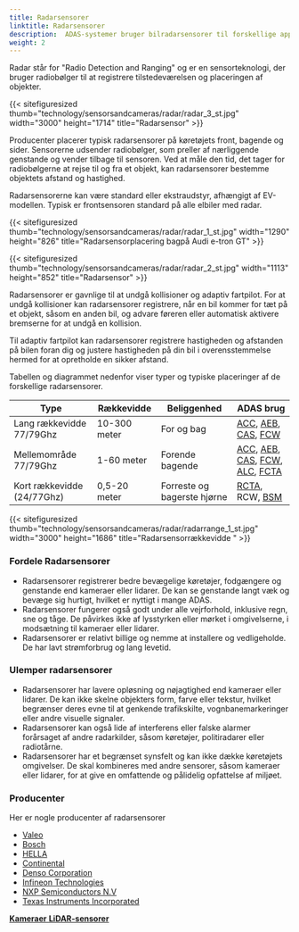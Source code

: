 ```yaml
---
title: Radarsensorer
linktitle: Radarsensorer
description:  ADAS-systemer bruger bilradarsensorer til forskellige applikationer, herunder kollisionsundgåelse, adaptiv fartpilot og detektering af blinde vinkler.
weight: 2
---
```

<!-- markdownlint-disable MD033 -->

Radar står for "Radio Detection and Ranging" og er en sensorteknologi, der bruger radiobølger til at registrere tilstedeværelsen og placeringen af objekter.

{{< sitefiguresized thumb="technology/sensorsandcameras/radar/radar_3_st.jpg" width="3000" height="1714" title="Radarsensor" >}}

Producenter placerer typisk radarsensorer på køretøjets front, bagende og sider. Sensorerne udsender radiobølger, som preller af nærliggende genstande og vender tilbage til sensoren. Ved at måle den tid, det tager for radiobølgerne at rejse til og fra et objekt, kan radarsensorer bestemme objektets afstand og hastighed.

Radarsensorerne kan være standard eller ekstraudstyr, afhængigt af EV-modellen. Typisk er frontsensoren standard på alle elbiler med radar.

{{< sitefiguresized thumb="technology/sensorsandcameras/radar/radar_1_st.jpg" width="1290" height="826" title="Radarsensorplacering bagpå Audi e-tron GT" >}}

{{< sitefiguresized thumb="technology/sensorsandcameras/radar/radar_2_st.jpg" width="1113" height="852" title="Radarsensor" >}}

Radarsensorer er gavnlige til at undgå kollisioner og adaptiv fartpilot.
For at undgå kollisioner kan radarsensorer registrere, når en bil kommer for tæt på et objekt, såsom en anden bil, og advare føreren eller automatisk aktivere bremserne for at undgå en kollision.

Til adaptiv fartpilot kan radarsensorer registrere hastigheden og afstanden på bilen foran dig og justere hastigheden på din bil i overensstemmelse hermed for at opretholde en sikker afstand.

Tabellen og diagrammet nedenfor viser typer og typiske placeringer af de forskellige radarsensorer.

<table class="table table-striped border">
<hoved>
     <tr>
         <th>
             Type
         </th>
         <th>
             Rækkevidde
         </th>
         <th>
             Beliggenhed
         </th>
         <th>
             ADAS brug
         </th>
     </tr>
</thead>
<tbody>
<tr>
     <td>
         Lang rækkevidde 77/79Ghz
     </td>
     <td>
         10-300 meter
     </td>
     <td>
         For og bag
     </td>
     <td>
         <a href="../../driverassistance/adaptivecruisecontrol/">ACC</a>,
         <a href="../../driverassistance/automaticemergencybraking/">AEB</a>,
         <a href="../../driverassistance/collisionavoidancesystems/">CAS</a>,
         <a href="../../driverassistance/forwardcollisionwarning/">FCW</a>
     </td>
</tr>
<tr>
     <td>
         Mellemområde 77/79Ghz
     </td>
     <td>
         1-60 meter
     </td>
     <td>
         Forende bagende
     </td>
     <td>
         <a href="../../driverassistance/adaptivecruisecontrol/">ACC</a>,
         <a href="../../driverassistance/automaticemergencybraking/">AEB</a>,
         <a href="../../driverassistance/collisionavoidancesystems/">CAS</a>,
         <a href="../../driverassistance/forwardcollisionwarning/">FCW</a>,
         <a href="../../driverassistance/automatedlanechange/">ALC</a>,
         <a href="../../driverassistance/frontcrosstrafficassist/">FCTA</a>
     </td>
</tr>
<tr>
     <td>
         Kort rækkevidde (24/77Ghz)
     </td>
     <td>
         0,5-20 meter
     </td>
     <td>
         Forreste og bagerste hjørne
     </td>
     <td>
          <a href="../../driverassistance/rearcrosstrafficalert/">RCTA</a>,
             RCW,
                 <a href="../../driverassistance/blindspotmonitoring/">BSM</a>
     </td>
</tr>

</tbody>

</table>

{{< sitefiguresized thumb="technology/sensorsandcameras/radar/radarrange_1_st.jpg" width="3000" height="1686" title="Radarsensorrækkevidde " >}}


### Fordele Radarsensorer

- Radarsensorer registrerer bedre bevægelige køretøjer, fodgængere og genstande end kameraer eller lidarer. De kan se genstande langt væk og bevæge sig hurtigt, hvilket er nyttigt i mange ADAS.
- Radarsensorer fungerer også godt under alle vejrforhold, inklusive regn, sne og tåge. De påvirkes ikke af lysstyrken eller mørket i omgivelserne, i modsætning til kameraer eller lidarer.
- Radarsensorer er relativt billige og nemme at installere og vedligeholde. De har lavt strømforbrug og lang levetid.

### Ulemper radarsensorer

- Radarsensorer har lavere opløsning og nøjagtighed end kameraer eller lidarer. De kan ikke skelne objekters form, farve eller tekstur, hvilket begrænser deres evne til at genkende trafikskilte, vognbanemarkeringer eller andre visuelle signaler.
- Radarsensorer kan også lide af interferens eller falske alarmer forårsaget af andre radarkilder, såsom køretøjer, politiradarer eller radiotårne.
- Radarsensorer har et begrænset synsfelt og kan ikke dække køretøjets omgivelser. De skal kombineres med andre sensorer, såsom kameraer eller lidarer, for at give en omfattende og pålidelig opfattelse af miljøet.

### Producenter

Her er nogle producenter af radarsensorer

- [Valeo](https://www.valeo.com/da/)
- [Bosch](https://www.bosch-mobility.com/en/solutions/sensors/front-radar-sensor/)
- [HELLA](https://www.hella.com/partnerworld/us/Product-range/ADAS-Transforming-the-automotive-industry-47101/)
- [Continental](https://www.continental-automotive.com/da/components/radars.html)
- [Denso Corporation](https://www.denso.com/global/en/driven-base/feature/mobility/)
- [Infineon Technologies](https://www.infineon.com/cms/en/product/sensor/radar-sensors/)
- [NXP Semiconductors N.V](https://www.nxp.com/applications/automotive/adas-and-safe-driving/automotive-radar-systems:RADAR-SYSTEMS)
- [Texas Instruments Incorporated](https://www.ti.com/sensors/mmwave-radar/overview.html)

<div class="mt-3 mb-3">
     <a href="../cameras/" class="text-decoration-none text-black"><strong><i class="bi-arrow-left"></i> Kameraer</strong></ a>
     <a href="../lidar/" class="text-decoration-none text-black float-end"><strong>LiDAR-sensorer<i class="bi-arrow-right"></i></ stærk</a>
</div>